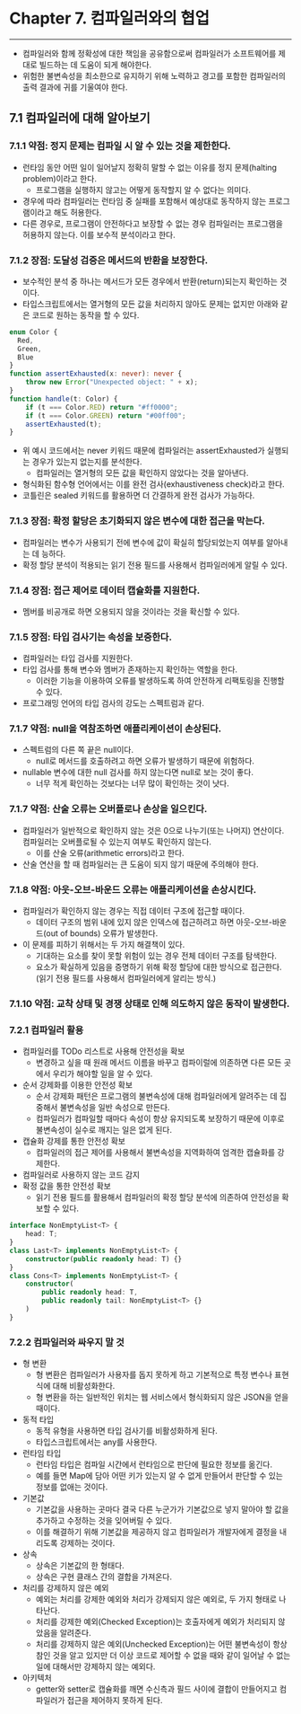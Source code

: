 # Chapter 7. 컴파일러와의 협업
- - -
* 컴파일러와 함께 정확성에 대한 책임을 공유함으로써 컴파일러가 소프트웨어를 제대로 빌드하는 데 도움이 되게 해야한다.
* 위험한 불변속성을 최소한으로 유지하기 위해 노력하고 경고를 포함한 컴파일러의 출력 결과에 귀를 기울여야 한다.

## 7.1 컴파일러에 대해 알아보기
### 7.1.1 약점: 정지 문제는 컴파일 시 알 수 있는 것을 제한한다.
* 런타임 동안 어떤 일이 일어날지 정확히 말할 수 없는 이유를 정지 문제(halting problem)이라고 한다.
  * 프로그램을 실행하지 않고는 어떻게 동작할지 알 수 없다는 의미다.
* 경우에 따라 컴파일러는 런타임 중 실패를 포함해서 예상대로 동작하지 않는 프로그램이라고 해도 허용한다.
* 다른 경우로, 프로그램이 안전하다고 보장할 수 없는 경우 컴파일러는 프로그램을 허용하지 않는다. 이를 보수적 분석이라고 한다.

### 7.1.2 장점: 도달성 검증은 메서드의 반환을 보장한다.
* 보수적인 분석 중 하나는 메서드가 모든 경우에서 반환(return)되는지 확인하는 것이다.
* 타입스크립트에서는 열거형의 모든 값을 처리하지 않아도 문제는 없지만 아래와 같은 코드로 원하는 동작을 할 수 있다.
```typescript
enum Color {
  Red,
  Green,
  Blue
}
function assertExhausted(x: never): never {
    throw new Error("Unexpected object: " + x);
}
function handle(t: Color) {
    if (t === Color.RED) return "#ff0000";
    if (t === Color.GREEN) return "#00ff00";
    assertExhausted(t);
}
```
* 위 예시 코드에서는 never 키워드 때문에 컴파일러는 assertExhausted가 실행되는 경우가 있는지 없는지를 분석한다.
  * 컴파일러는 열거형의 모든 값을 확인하지 않았다는 것을 알아낸다.
* 형식화된 함수형 언어에서는 이를 완전 검사(exhaustiveness check)라고 한다.
* 코틀린은 sealed 키워드를 활용하면 더 간결하게 완전 검사가 가능하다.

### 7.1.3 장점: 확정 할당은 초기화되지 않은 변수에 대한 접근을 막는다.
* 컴파일러는 변수가 사용되기 전에 변수에 값이 확실히 할당되었는지 여부를 알아내는 데 능하다.
* 확정 할당 분석이 적용되는 읽기 전용 필드를 사용해서 컴파일러에게 알릴 수 있다.

### 7.1.4 장점: 접근 제어로 데이터 캡슐화를 지원한다.
* 멤버를 비공개로 하면 오용되지 않을 것이라는 것을 확신할 수 있다.

### 7.1.5 장점: 타입 검사기는 속성을 보증한다.
* 컴파일러는 타입 검사를 지원한다.
* 타입 검사를 통해 변수와 멤버가 존재하는지 확인하는 역할을 한다.
  * 이러한 기능을 이용하여 오류를 발생하도록 하여 안전하게 리팩토링을 진행할 수 있다.
* 프로그래밍 언어의 타입 검사의 강도는 스펙트럼과 같다.

### 7.1.7 약점: null을 역참조하면 애플리케이션이 손상된다.
* 스펙트럼의 다른 쪽 끝은 null이다.
  * null로 메서드를 호출하려고 하면 오류가 발생하기 때문에 위험하다.
* nullable 변수에 대한 null 검사를 하지 않는다면 null로 보는 것이 좋다.
  * 너무 적게 확인하는 것보다는 너무 많이 확인하는 것이 낫다.

### 7.1.7 약점: 산술 오류는 오버플로나 손상을 일으킨다.
* 컴파일러가 일반적으로 확인하지 않는 것은 0으로 나누기(또는 나머지) 연산이다. 컴파일러는 오버플로될 수 있는지 여부도 확인하지 않는다.
  * 이를 산술 오류(arithmetic errors)라고 한다.
* 산술 연산을 할 때 컴파일러는 큰 도움이 되지 않기 때문에 주의해야 한다.

### 7.1.8 약점: 아웃-오브-바운드 오류는 애플리케이션을 손상시킨다.
* 컴파일러가 확인하지 않는 경우는 직접 데이터 구조에 접근할 때이다.
  * 데이터 구조의 범위 내에 있지 않은 인덱스에 접근하려고 하면 아웃-오브-바운드(out of bounds) 오류가 발생한다.
* 이 문제를 피하기 위해서는 두 가지 해결책이 있다.
  * 기대하는 요소를 찾이 못할 위험이 있는 경우 전체 데이터 구조를 탐색한다.
  * 요소가 확실하게 있음을 증명하기 위해 확정 할당에 대한 방식으로 접근한다. (읽기 전용 필드를 사용해서 컴파일러에게 알리는 방식.)

### 7.1.10 약점: 교착 상태 및 경쟁 상태로 인해 의도하지 않은 동작이 발생한다.

### 7.2.1 컴파일러 활용
* 컴파일러를 TODo 리스트로 사용해 안전성을 확보
  * 변경하고 싶을 때 원래 메서드 이름을 바꾸고 컴파이럴에 의존하면 다른 모든 곳에서 우리가 해야할 일을 알 수 있다.
* 순서 강제화를 이용한 안전성 확보
  * 순서 강제화 패턴은 프로그램의 불변속성에 대해 컴파일러에게 알려주는 데 집중해서 불변속성을 일반 속성으로 만든다.
  * 컴파일러가 컴파일할 때마다 속성이 항상 유지되도록 보장하기 때문에 이후로 불변속성이 실수로 깨지는 일은 없게 된다.
* 캡슐화 강제를 통한 안전성 확보
  * 컴파일러의 접근 제어를 사용해서 불변속성을 지역화하여 엄격한 캡슐화를 강제한다.
* 컴파일러로 사용하지 않는 코드 감지
* 확정 값을 통한 안전성 확보
  * 읽기 전용 필드를 활용해서 컴파일러의 확정 할당 분석에 의존하여 안전성을 확보할 수 있다.
```typescript
interface NonEmptyList<T> {
    head: T;
}
class Last<T> implements NonEmptyList<T> {
    constructor(public readonly head: T) {}
}
class Cons<T> implements NonEmptyList<T> {
    constructor(
        public readonly head: T,
        public readonly tail: NonEmptyList<T> {}
    )
}
```

### 7.2.2 컴파일러와 싸우지 말 것
* 형 변환
  * 형 변환은 컴파일러가 사용자를 돕지 못하게 하고 기본적으로 특정 변수나 표현식에 대해 비활성화한다.
  * 형 변환을 하는 일반적인 위치는 웹 서비스에서 형식화되지 않은 JSON을 얻을 때이다.
* 동적 타입
  * 동적 유형을 사용하면 타입 검사기를 비활성화하게 된다.
  * 타입스크립트에서는 any를 사용한다.
* 런타임 타입
  * 런타임 타입은 컴파일 시간에서 런타임으로 판단에 필요한 정보를 옮긴다.
  * 예를 들면 Map에 담아 어떤 키가 있는지 알 수 없게 만들어서 판단할 수 있는 정보를 없애는 것이다.
* 기본값
  * 기본값을 사용하는 곳마다 결국 다른 누군가가 기본값으로 넣지 말아야 할 값을 추가하고 수정하는 것을 잊어버릴 수 있다.
  * 이를 해결하기 위해 기본값을 제공하지 않고 컴파일러가 개발자에게 결정을 내리도록 강제하는 것이다.
* 상속
  * 상속은 기본값의 한 형태다. 
  * 상속은 구현 클래스 간의 결합을 가져온다.
* 처리를 강제하지 않은 예외
  * 예외는 처리를 강제한 예외와 처리가 강제되지 않은 예외로, 두 가지 형태로 나타난다.
  * 처리를 강제한 예외(Checked Exception)는 호출자에게 예외가 처리되지 않았음을 알려준다.
  * 처리를 강제하지 않은 예외(Unchecked Exception)는 어떤 불변속성이 항상 참인 것을 알고 있지만 더 이상 코드로 제어할 수 없을 때와 같이 일어날 수 없는 일에 대해서만 강제하지 않는 예외다.
* 아키텍처
  * getter와 setter로 캡슐화를 깨면 수신측과 필드 사이에 결합이 만들어지고 컴파일러가 접근을 제어하지 못하게 된다.

